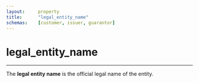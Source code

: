 ```yaml
---
layout:     property
title:      "legal_entity_name"
schemas:    [customer, issuer, guarantor]
---
```


# legal_entity_name

---

The **legal entity name** is the official legal name of the entity.
